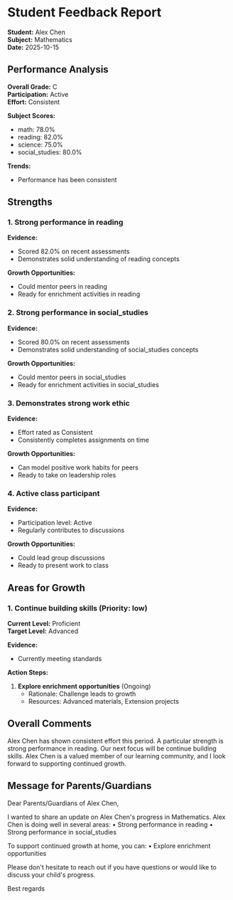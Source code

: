 # Student Feedback Report

**Student:** Alex Chen  
**Subject:** Mathematics  
**Date:** 2025-10-15  

## Performance Analysis

**Overall Grade:** C  
**Participation:** Active  
**Effort:** Consistent  

**Subject Scores:**
- math: 78.0%
- reading: 82.0%
- science: 75.0%
- social_studies: 80.0%

**Trends:**
- Performance has been consistent

## Strengths

### 1. Strong performance in reading

**Evidence:**
- Scored 82.0% on recent assessments
- Demonstrates solid understanding of reading concepts

**Growth Opportunities:**
- Could mentor peers in reading
- Ready for enrichment activities in reading

### 2. Strong performance in social_studies

**Evidence:**
- Scored 80.0% on recent assessments
- Demonstrates solid understanding of social_studies concepts

**Growth Opportunities:**
- Could mentor peers in social_studies
- Ready for enrichment activities in social_studies

### 3. Demonstrates strong work ethic

**Evidence:**
- Effort rated as Consistent
- Consistently completes assignments on time

**Growth Opportunities:**
- Can model positive work habits for peers
- Ready to take on leadership roles

### 4. Active class participant

**Evidence:**
- Participation level: Active
- Regularly contributes to discussions

**Growth Opportunities:**
- Could lead group discussions
- Ready to present work to class

## Areas for Growth

### 1. Continue building skills (Priority: low)

**Current Level:** Proficient  
**Target Level:** Advanced  

**Evidence:**
- Currently meeting standards

**Action Steps:**
1. **Explore enrichment opportunities** (Ongoing)
   - Rationale: Challenge leads to growth
   - Resources: Advanced materials, Extension projects

## Overall Comments

Alex Chen has shown consistent effort this period. A particular strength is strong performance in reading. Our next focus will be continue building skills. Alex Chen is a valued member of our learning community, and I look forward to supporting continued growth.

## Message for Parents/Guardians

Dear Parents/Guardians of Alex Chen,

I wanted to share an update on Alex Chen's progress in Mathematics. Alex Chen is doing well in several areas:
• Strong performance in reading
• Strong performance in social_studies

To support continued growth at home, you can:
• Explore enrichment opportunities

Please don't hesitate to reach out if you have questions or would like to discuss your child's progress.

Best regards
